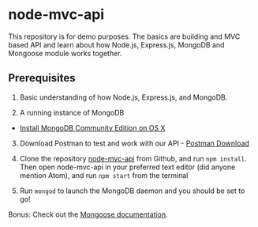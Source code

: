 # node-mvc-api

This repository is for demo purposes. The basics are building and MVC based API and learn about how Node.js, Express.js, MongoDB and Mongoose module works together.

## Prerequisites

1. Basic understanding of how Node.js, Express.js, and MongoDB.

2. A running instance of MongoDB
  * <a href="https://docs.mongodb.com/manual/tutorial/install-mongodb-on-os-x/" target="_blank">Install MongoDB Community Edition on OS X</a>

3. Download Postman to test and work with our API - <a href="https://www.getpostman.com/" target="_blank">Postman Download</a>

4. Clone the repository <a href="https://github.com/cbroberg/node-mvc-api" target="_blank">node-mvc-api</a> from Github, and run ```npm install```. Then open node-mvc-api in your preferred text editor (did anyone mention Atom), and run ```npm start``` from the terminal

5. Run ```mongod``` to launch the MongoDB daemon and you should be set to go!

Bonus: Check out the <a href="http://mongoosejs.com/" target="_blank">Mongoose documentation</a>.
